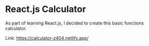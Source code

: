 # React.js Calculator

As part of learning React.js, I decided to create this basic functions calculator.

Link: https://calculator-z404.netlify.app/
